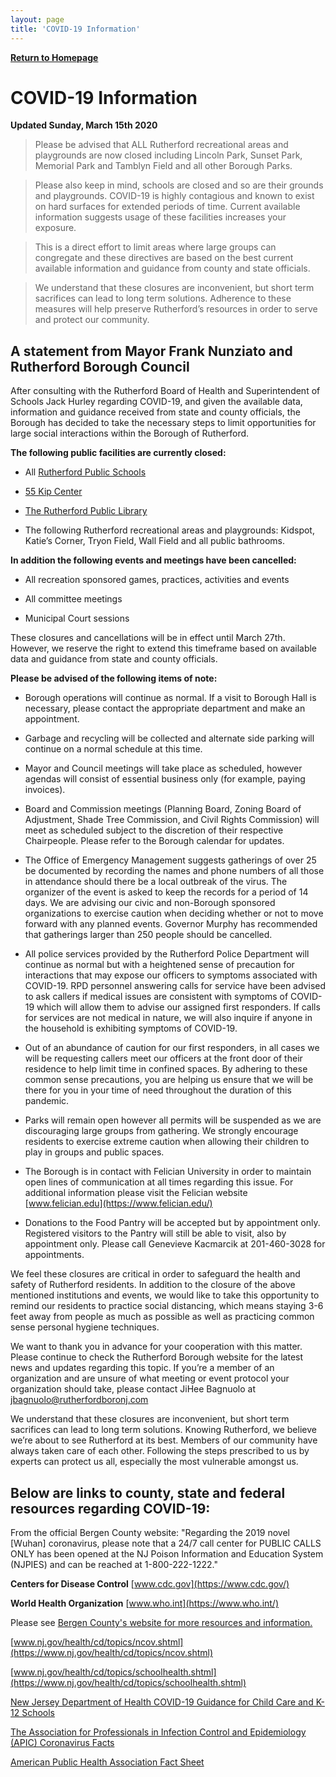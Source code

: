 ```yaml
---
layout: page
title: 'COVID-19 Information'
---
```


[**Return to Homepage**](/)

# COVID-19 Information

**Updated Sunday, March 15th 2020**

> Please be advised that ALL Rutherford recreational areas and playgrounds are now closed including Lincoln Park, Sunset Park, Memorial Park and Tamblyn Field and all other Borough Parks. 

> Please also keep in mind, schools are closed and so are their grounds and playgrounds. COVID-19 is highly contagious and known to exist on hard surfaces for extended periods of time. Current available information suggests usage of these facilities increases your exposure. 

> This is a direct effort to limit areas where large groups can congregate and these directives are  based on the best current available information and guidance from county and state officials.

> We understand that these closures are inconvenient, but short term sacrifices can lead to long term solutions. Adherence to these measures will help preserve Rutherford’s resources in order to serve and protect our community.


## A statement from Mayor Frank Nunziato and Rutherford Borough Council 

After consulting with the Rutherford Board of Health and Superintendent of Schools Jack Hurley regarding COVID-19, and given the available data, information and guidance received from state and county officials, the Borough has decided to take the necessary steps to limit opportunities for large social interactions within the Borough of Rutherford. 

**The following public facilities are currently closed:**

- All [Rutherford Public Schools](https://www.rutherfordschools.org/)

- [55 Kip Center](https://www.55kipcenter.org/)

- [The Rutherford Public Library](https://www.rutherfordlibrary.org/)

- The following Rutherford recreational areas and playgrounds: Kidspot, Katie’s Corner, Tryon Field, Wall Field and all public bathrooms.

**In addition the following events and meetings have been cancelled:**

- All recreation sponsored games, practices, activities and events 

- All committee meetings

- Municipal Court sessions

These closures and cancellations will be in effect until March 27th.  However, we reserve the right to extend this timeframe based on available data and guidance from state and county officials.

**Please be advised of the following items of note:**

- Borough operations will continue as normal. If a visit to Borough Hall is necessary, please contact the appropriate department and make an appointment. 

- Garbage and recycling will be collected and alternate side parking will continue on a normal schedule at this time.

- Mayor and Council meetings will take place as scheduled, however agendas will consist of essential business only (for example, paying invoices). 

- Board and Commission meetings (Planning Board, Zoning Board of Adjustment, Shade Tree Commission, and Civil Rights Commission) will meet as scheduled subject to the discretion of their respective Chairpeople. Please refer to the Borough calendar for updates. 

- The Office of Emergency Management suggests gatherings of over 25 be documented by recording the names and phone numbers of all those in attendance should there be a local outbreak of the virus. The organizer of the event is asked to keep the records for a period of 14 days. We are advising our civic and non-Borough sponsored organizations to exercise caution when deciding whether or not to move forward with any planned events. Governor Murphy has recommended that gatherings larger than 250 people should be cancelled.

- All police services provided by the Rutherford Police Department will continue as normal but with a heightened sense of precaution for interactions that may expose our officers to symptoms associated with COVID-19.  RPD personnel answering calls for service have been advised to ask callers if medical issues are consistent with symptoms of COVID-19 which will allow them to advise our assigned first responders.  If calls for services are not medical in nature, we will also inquire if anyone in the household is exhibiting symptoms of COVID-19.  

- Out of an abundance of caution for our first responders, in all cases we will be requesting callers meet our officers at the front door of their residence to help limit time in confined spaces. By adhering to these common sense precautions, you are helping us ensure that we will be there for you in your time of need throughout the duration of this pandemic.

- Parks will remain open however all permits will be suspended as we are discouraging large groups from gathering. We strongly encourage residents to exercise extreme caution when allowing their children to play in groups and public spaces. 

- The Borough is in contact with Felician University in order to maintain open lines of communication at all times regarding this issue. For additional information please visit the Felician website [www.felician.edu](https://www.felician.edu/) 

- Donations to the Food Pantry will be accepted but by appointment only. Registered visitors to the Pantry will still be able to visit, also by appointment only. Please call Genevieve Kacmarcik at 201-460-3028 for appointments.

We feel these closures are critical in order to safeguard the health and safety of Rutherford residents. In addition to the closure of the above mentioned institutions and events, we would like to take this opportunity to remind our residents to practice social distancing, which means staying 3-6 feet away from people as much as possible as well as practicing common sense personal hygiene techniques. 
 
We want to thank you in advance for your cooperation with this matter. Please continue to check the Rutherford Borough website for the latest news and updates regarding this topic. If you’re a member of an organization and are unsure of what meeting or event protocol your organization should take, please contact JiHee Bagnuolo at jbagnuolo@rutherfordboronj.com

We understand that these closures are inconvenient, but short term sacrifices can lead to long term solutions. Knowing Rutherford, we believe we’re about to see Rutherford at its best. Members of our community have always taken care of each other. Following the steps prescribed to us by experts can protect us all, especially the most vulnerable amongst us. 


## Below are links to county, state and federal resources regarding COVID-19:

From the official Bergen County website: "Regarding the 2019 novel [Wuhan] coronavirus, please note that a 24/7 call center for PUBLIC CALLS ONLY has been opened at the NJ Poison Information and Education System (NJPIES) and can be reached at 1-800-222-1222."

**Centers for Disease Control** [www.cdc.gov](https://www.cdc.gov/)

**World Health Organization** [www.who.int](https://www.who.int/)

Please see [Bergen County's website for more resources and information.](https://www.co.bergen.nj.us/health-promotion/2019-novel-corona-virus) 

[www.nj.gov/health/cd/topics/ncov.shtml](https://www.nj.gov/health/cd/topics/ncov.shtml)

[www.nj.gov/health/cd/topics/schoolhealth.shtml](https://www.nj.gov/health/cd/topics/schoolhealth.shtml)

[New Jersey Department of Health
COVID-19 Guidance for Child Care and K-12 Schools](https://storage.googleapis.com/static.rutherford-nj.com/covid/COVID19_schools_FINAL_3.2.20.pdf)

[The Association for Professionals in Infection Control and Epidemiology (APIC) Coronavirus Facts](https://storage.googleapis.com/static.rutherford-nj.com/covid/02420_Coronavirus_HiresNoBleed.pdf)

[American Public Health Association Fact Sheet](https://storage.googleapis.com/static.rutherford-nj.com/covid/GetReady-2019nCovFactSheet.pdf)
